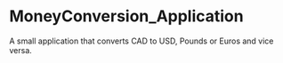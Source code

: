 # MoneyConversion_Application
 A small application that converts CAD to USD, Pounds or Euros and vice versa.
